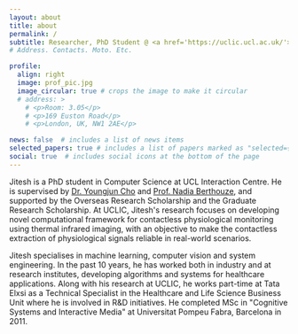 ```yaml
---
layout: about
title: about
permalink: /
subtitle: Researcher, PhD Student @ <a href='https://uclic.ucl.ac.uk/'>University College London</a>. 
# Address. Contacts. Moto. Etc.

profile:
  align: right
  image: prof_pic.jpg
  image_circular: true # crops the image to make it circular
  # address: >
    # <p>Room: 3.05</p>
    # <p>169 Euston Road</p>
    # <p>London, UK, NW1 2AE</p>

news: false  # includes a list of news items
selected_papers: true # includes a list of papers marked as "selected={true}"
social: true  # includes social icons at the bottom of the page
---
```


Jitesh is a PhD student in Computer Science at UCL Interaction Centre. He is supervised by [Dr. Youngjun Cho](https://youngjuncho.com/) and [Prof. Nadia Berthouze](https://uclic.ucl.ac.uk/people/nadia-berthouze), and supported by the Overseas Research Scholarship and the Graduate Research Scholarship. At UCLIC, Jitesh's research focuses on developing novel computational framework for contactless physiological monitoring using thermal infrared imaging, with an objective to make the contactless extraction of physiological signals reliable in real-world scenarios.

Jitesh specialises in machine learning, computer vision and system engineering. In the past 10 years, he has worked both in industry and at research institutes, developing algorithms and systems for healthcare applications. Along with his research at UCLIC, he works part-time at Tata Elxsi as a Technical Specialist in the Healthcare and Life Science Business Unit where he is involved in R&D initiatives. He completed MSc in "Cognitive Systems and Interactive Media" at Universitat Pompeu Fabra, Barcelona in 2011.

<!-- Put your address / P.O. box / other info right below your picture. You can also disable any these elements by editing `profile` property of the YAML header of your `_pages/about.md`. Edit `_bibliography/papers.bib` and Jekyll will render your [publications page](/al-folio/publications/) automatically.-->
<!-- Link to your social media connections, too. This theme is set up to use [Font Awesome icons](http://fortawesome.github.io/Font-Awesome/) and [Academicons](https://jpswalsh.github.io/academicons/), like the ones below. Add your Facebook, Twitter, LinkedIn, Google Scholar, or just disable all of them. --> 
